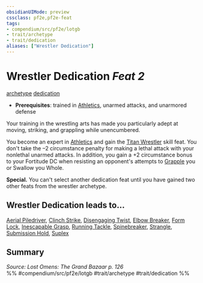 ```yaml
---
obsidianUIMode: preview
cssclass: pf2e,pf2e-feat
tags:
- compendium/src/pf2e/lotgb
- trait/archetype
- trait/dedication
aliases: ["Wrestler Dedication"]
---
```

# Wrestler Dedication  *Feat 2*  
[archetype](archetype.md "Archetype Feat Trait")  [dedication](dedication.md "Dedication Feat Trait")  

- **Prerequisites**: trained in [Athletics](skills.md#Athletics), unarmed attacks, and unarmored defense

Your training in the wrestling arts has made you particularly adept at moving, striking, and grappling while unencumbered.

You become an expert in [Athletics](skills.md#Athletics) and gain the [Titan Wrestler](titan-wrestler.md) skill feat. You don't take the –2 circumstance penalty for making a lethal attack with your nonlethal unarmed attacks. In addition, you gain a +2 circumstance bonus to your Fortitude DC when resisting an opponent's attempts to [Grapple](Reference/Rules/Actions/grapple.md) you or Swallow you Whole.

**Special.** You can't select another dedication feat until you have gained two other feats from the wrestler archetype.

## Wrestler Dedication leads to...

[Aerial Piledriver](aerial-piledriver-lotgb.md), [Clinch Strike](clinch-strike-lotgb.md), [Disengaging Twist](disengaging-twist-lotgb.md), [Elbow Breaker](elbow-breaker-lotgb.md), [Form Lock](form-lock-lotgb.md), [Inescapable Grasp](inescapable-grasp-lotgb.md), [Running Tackle](running-tackle-lotgb.md), [Spinebreaker](spinebreaker-lotgb.md), [Strangle](strangle-lotgb.md), [Submission Hold](submission-hold-lotgb.md), [Suplex](suplex-lotgb.md)

## Summary

*Source: Lost Omens: The Grand Bazaar p. 126*  
%% #compendium/src/pf2e/lotgb #trait/archetype #trait/dedication %%